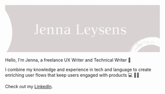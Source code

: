 <img src="./jennaleysens.gif">

<p>Hello, I'm Jenna, a freelance UX Writer and Technical Writer 👋</p>

<p>I combine my knowledge and experience in tech and language to create enriching user flows that keep users engaged with products 💻 ✍🏼</p>

Check out my [LinkedIn](https://www.linkedin.com/in/jenna-leysens/).

<!--
**JennaLeysens/JennaLeysens** is a ✨ _special_ ✨ repository because its `README.md` (this file) appears on your GitHub profile.
-->
